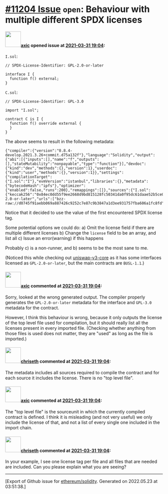 # [\#11204 Issue](https://github.com/ethereum/solidity/issues/11204) `open`: Behaviour with multiple different SPDX licenses

#### <img src="https://avatars.githubusercontent.com/u/20340?v=4" width="50">[axic](https://github.com/axic) opened issue at [2021-03-31 19:04](https://github.com/ethereum/solidity/issues/11204):

`I.sol`:
```
// SPDX-License-Identifier: GPL-2.0-or-later

interface I {
  function f() external;
}
```

`C.sol`:
```
// SPDX-License-Identifier: GPL-3.0

import "I.sol";

contract C is I {
  function f() override external {
  }
}
```

The above seems to result in the following metadata:
```
{"compiler":{"version":"0.8.4-develop.2021.3.26+commit.d75a132f"},"language":"Solidity","output":{"abi":[{"inputs":[],"name":"f","outputs":[],"stateMutability":"nonpayable","type":"function"}],"devdoc":{"kind":"dev","methods":{},"version":1},"userdoc":{"kind":"user","methods":{},"version":1}},"settings":{"compilationTarget":{"I.sol":"I"},"evmVersion":"istanbul","libraries":{},"metadata":{"bytecodeHash":"ipfs"},"optimizer":{"enabled":false,"runs":200},"remappings":[]},"sources":{"I.sol":{"keccak256":"0x84ec0dd55f9ee2668d9bd815128fc50341da0f95dc61daae52b5ce0c150324b9","license":"GPL-2.0-or-later","urls":["bzz-raw://d0745f91aebb069a887426c9252c7e87c9b3847a1d3ee931757fba606a1fc8fd","dweb:/ipfs/QmerypZr5nJaJqJx4ja2cpkJ4a6Jpr463UGXLQoKjXxL2H"]}},"version":1}
```

Notice that it decided to use the value of the first encountered SPDX license tag.

Some potential options we could do:
a) Omit the license field if there are multiple different licenses
b) Change the `license` field to be an array, and list all
c) Issue an error(warning) if this happens

Probably c) is a non-runner, and b) seems to be the most sane to me.

(Noticed this while checking out [uniswap-v3-core](https://github.com/Uniswap/uniswap-v3-core) as it has some interfaces licensed as `GPL-2.0-or-later`, but the main contracts are `BUSL-1.1`.)

#### <img src="https://avatars.githubusercontent.com/u/20340?v=4" width="50">[axic](https://github.com/axic) commented at [2021-03-31 19:04](https://github.com/ethereum/solidity/issues/11204#issuecomment-811359103):

Sorry, looked at the wrong generated output. The compiler properly generates the `GPL-2.0-or-later` metadata for the interface and `GPL-3.0` metadata for the contract.

However, I think this behaviour is wrong, because it only outputs the license of the top level file used for compilation, but it should really list all the licenses present in every imported file. (Checking whether anything from those files is used does not matter, they are "used" as long as the file is imported.)

#### <img src="https://avatars.githubusercontent.com/u/9073706?v=4" width="50">[chriseth](https://github.com/chriseth) commented at [2021-03-31 19:04](https://github.com/ethereum/solidity/issues/11204#issuecomment-811810823):

The metadata includes all sources required to compile the contract and for each source it includes the license. There is no "top level file".

#### <img src="https://avatars.githubusercontent.com/u/20340?v=4" width="50">[axic](https://github.com/axic) commented at [2021-03-31 19:04](https://github.com/ethereum/solidity/issues/11204#issuecomment-811941162):

The "top level file" is the sourceunit in which the currently compiled contract is defined. I think it is misleading (and not very useful) we only include the license of that, and not a list of every single one included in the import chain.

#### <img src="https://avatars.githubusercontent.com/u/9073706?v=4" width="50">[chriseth](https://github.com/chriseth) commented at [2021-03-31 19:04](https://github.com/ethereum/solidity/issues/11204#issuecomment-814042371):

In your example, I see one license tag per file and all files that are needed are included. Can you please explain what you are seeing?


-------------------------------------------------------------------------------



[Export of Github issue for [ethereum/solidity](https://github.com/ethereum/solidity). Generated on 2022.05.23 at 03:51:38.]

